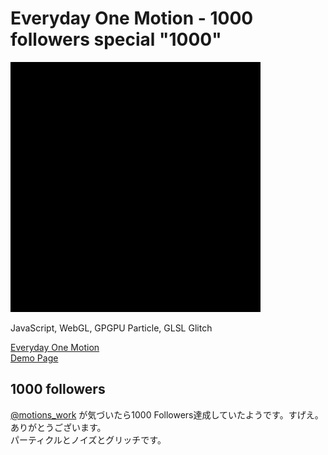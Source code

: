 # Everyday One Motion - 1000 followers special "1000"  

![](1000.gif)  

JavaScript, WebGL, GPGPU Particle, GLSL Glitch  

[Everyday One Motion](http://motions.work/motion/303)  
[Demo Page](http://fms-cat.github.io/eom_1000)  

## 1000 followers

[@motions_work](https://twitter.com/motions_work) が気づいたら1000 Followers達成していたようです。すげえ。ありがとうございます。  
パーティクルとノイズとグリッチです。  
